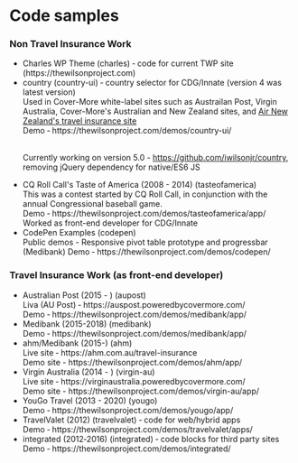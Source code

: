
<h1>Code samples</h1>

<h3>Non Travel Insurance Work</h3>

<ul>
<li>Charles WP Theme (charles) ‐ code for current TWP site (https://thewilsonproject.com)</li>

<li>country (country-ui) ‐ country selector for CDG/Innate (version 4 was latest version)<br />
Used in Cover-More white-label sites such as Austrailan Post, Virgin Australia, Cover-More's Australian and New Zealand sites, and <a href="https://insurance.airnewzealand.com.au/">Air New Zealand's travel insurance site</a><br />
Demo ‐ https://thewilsonproject.com/demos/country-ui/<br /><br />

Currently working on version 5.0 - https://github.com/iwilsonjr/country, removing jQuery dependency for native/ES6 JS
</li>

<li>CQ Roll Call's Taste of America (2008 - 2014) (tasteofamerica)<br />
This was a contest started by CQ Roll Call, in conjunction with the annual Congressional baseball game.<br />
Demo ‐ https://thewilsonproject.com/demos/tasteofamerica/app/
Worked as front-end developer for CDG/Innate
</li>

<li>CodePen Examples (codepen)<br />
Public demos - Responsive pivot table prototype and progressbar (Medibank)
Demo ‐ https://thewilsonproject.com/demos/codepen/
</li>
</ul>


<h3>Travel Insurance Work (as front-end developer)</h3>
<ul>
<li>Australian Post (2015 - ) (aupost)<br />
Liva (AU Post) ‐ https://auspost.poweredbycovermore.com/<br />
Demo ‐ https://thewilsonproject.com/demos/medibank/app/</li>

<li>Medibank (2015-2018) (medibank)<br />
Demo ‐ https://thewilsonproject.com/demos/medibank/app/
</li>

<li>ahm/Medibank (2015-) (ahm)<br />
Live site ‐ https://ahm.com.au/travel-insurance<br />
Demo site - https://thewilsonproject.com/demos/ahm/app/
</li>

<li>Virgin Australia (2014 - ) (virgin-au)<br />
Live site ‐ https://virginaustralia.poweredbycovermore.com/<br />
Demo site - https://thewilsonproject.com/demos/virgin-au/app/
</li>

<li>YouGo Travel (2013 - 2020) (yougo)<br />
Demo ‐ https://thewilsonproject.com/demos/yougo/app/
</li> 

<li>TravelValet (2012) (travelvalet) ‐ code for web/hybrid apps<br />
Demo ‐ https://thewilsonproject.com/demos/travelvalet/apps/
</li>

<li>integrated (2012‐2016) (integrated) ‐ code blocks for third party sites<br />
Demo ‐ https://thewilsonproject.com/demos/integrated/
</li>
</ul>
